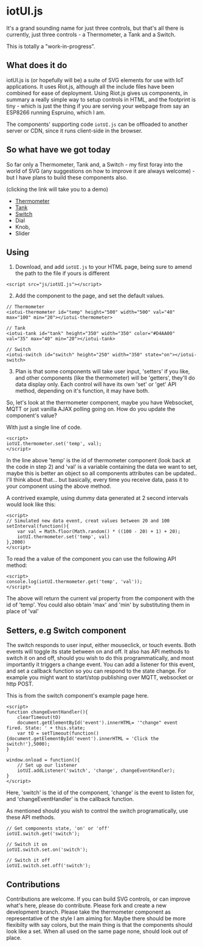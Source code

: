 # iotUI.js

It's a grand sounding name for just three controls, but that's all there is currently, just three controls - a Thermometer, a Tank and a Switch.

This is totally a "work-in-progress".

## What does it do

iotUI.js is (or hopefully will be) a suite of SVG elements for use with IoT applications. It uses Riot.js, although all the include files have been combined for ease of deployment. Using Riot.js gives us components, in summary a really simple way to setup controls in HTML, and the footprint is tiny - which is just the thing if you are serving your webpage from say an ESP8266 running Espruino, which I am. 

The components' supporting code ```iotUI.js``` can be offloaded to another server or CDN, since it runs client-side in the browser.

## So what have we got today

So far only a Thermometer, Tank and, a Switch -  my first foray into the world of SVG (any suggestions on how to improve it are always welcome) - but I have plans to build these components also. 

(clicking the link will take you to a demo)

- [Thermometer](https://rawgit.com/olliephillips/iotUI.js/master/examples/thermometer.html)
- [Tank](https://rawgit.com/olliephillips/iotUI.js/master/examples/tank.html)
- [Switch](https://rawgit.com/olliephillips/iotUI.js/master/examples/switch.html)
- Dial
- Knob,
- Slider


## Using

1) Download, and add ```iotUI.js``` to your HTML page, being sure to amend the path to the file if yours is different

```
<script src="js/iotUI.js"></script>
```

2) Add the component to the page, and set the default values.

```
// Thermometer
<iotui-thermometer id="temp" height="500" width="500" val="40" max="100" min="20"></iotui-thermometer>

// Tank
<iotui-tank id="tank" height="350" width="350" color="#D4AA00" val="35" max="40" min="20"></iotui-tank>

// Switch
<iotui-switch id="switch" height="250" width="350" state="on"></iotui-switch>

```
3) Plan is that some components will take user input, 'setters' if you like, and other components (like the thermometer) will be 'getters', they'll do data display only. Each control will have its own 'set' or 'get' API method, depending on it's function, it may have both.

So, let's look at the thermometer component, maybe you have Websocket, MQTT or just vanilla AJAX polling going on. How do you update the component's value?

With just a single line of code.

```
<script>
iotUI.thermometer.set('temp', val);
</script>
```

In the line above 'temp' is the id of thermometer component (look back at the code in step 2) and 'val' is a variable containing the data we want to set, maybe this is better an object so all components attributes can be updated.. I'll think about that... but basically, every time you receive data, pass it to your component using the above method.

A contrived example, using dummy data generated at 2 second intervals would look like this:

```
<script>
// Simulated new data event, creat values between 20 and 100
setInterval(function(){
	var val = Math.floor(Math.random() * ((100 - 20) + 1) + 20);
	iotUI.thermometer.set('temp', val)
},2000)
</script>
```

To read the a value of the component you can use the following API method:

```
<script>	
console.log(iotUI.thermometer.get('temp', 'val'));
</script>
```
The above will return the current val property from the component with the id of 'temp'. You could also obtain 'max' and 'min' by substituting them in place of 'val'

## Setters, e.g Switch component
The switch responds to user input, either mouseclick, or touch events. Both events will toggle its state between on and off. It also has API methods to switch it on and off, should you wish to do this programmatically, and most importantly it triggers a change event. You can add a listener for this event, and set a callback function so you can respond to the state change. For example you might want to start/stop publishing over MQTT, websocket or http POST.

This is from the switch component's example page here. 

```
<script>
function changeEventHandler(){
	clearTimeout(tO)
	document.getElementById('event').innerHTML= '"change" event  fired. State: ' + this.state;
	var tO = setTimeout(function(){document.getElementById('event').innerHTML = 'Click the switch!'},5000);
}

window.onload = function(){	
	// Set up our listener
	iotUI.addListener('switch', 'change', changeEventHandler);
}
</script>
``` 
Here, 'switch' is the id of the component, 'change' is the event to listen for, and 'changeEventHandler' is the callback function.

As mentioned should you wish to control the switch programatically, use these API methods.

```
// Get components state, 'on' or 'off'
iotUI.switch.get('switch');

// Switch it on
iotUI.switch.set.on('switch');

// Switch it off
iotUI.switch.set.off('switch');
```

## Contributions

Contributions are welcome. If you can build SVG controls, or can improve what's here, please do contribute.  Please fork and create a new development branch. Please take the thermometer component as representative of the style I am aiming for. Maybe there should be more flexibilty with say colors, but the main thing is that the components should look like a set. When all used on the same page none, should look out of place.

